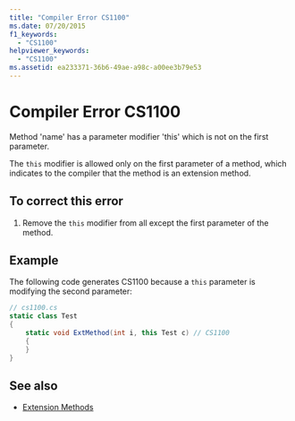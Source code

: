 ```yaml
---
title: "Compiler Error CS1100"
ms.date: 07/20/2015
f1_keywords: 
  - "CS1100"
helpviewer_keywords: 
  - "CS1100"
ms.assetid: ea233371-36b6-49ae-a98c-a00ee3b79e53
---
```

# Compiler Error CS1100
Method 'name' has a parameter modifier 'this' which is not on the first parameter.  
  
 The `this` modifier is allowed only on the first parameter of a method, which indicates to the compiler that the method is an extension method.  
  
## To correct this error  
  
1. Remove the `this` modifier from all except the first parameter of the method.  
  
## Example  
 The following code generates CS1100 because a `this` parameter is modifying the second parameter:  
  
```csharp  
// cs1100.cs  
static class Test  
{  
    static void ExtMethod(int i, this Test c) // CS1100  
    {  
    }  
}  
```  
  
## See also

- [Extension Methods](../programming-guide/classes-and-structs/extension-methods.md)
